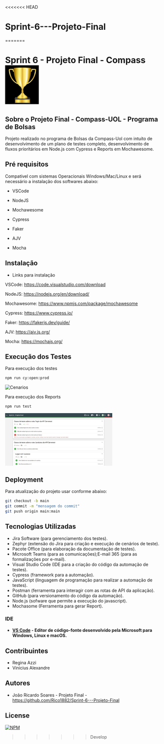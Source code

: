 <<<<<<< HEAD
# Sprint-6---Projeto-Final
=======
# Sprint 6 - Projeto Final - Compass <img src= "https://github.com/Rico1882/assets/blob/main/imagens/trofeu.jpg" Alt="trofeu" width="110px" />

## Sobre o Projeto Final - Compass-UOL - Programa de Bolsas

Projeto realizado no programa de Bolsas da Compass-Uol com intuíto de desenvolvimento de um plano de testes completo, desenvolvimento de fluxos prioritários em Node.js com Cypress e Reports em Mochawesome.

## Pré requisitos

Compatível com sistemas Operacionais Windows/Mac/Linux e será necessário a instalação dos softwares abaixo:

+ VSCode

+ NodeJS

+ Mochawesome

+ Cypress

+ Faker

+ AJV

+ Mocha

## Instalação

+ Links para instalação

VSCode: https://code.visualstudio.com/download

NodeJS: https://nodejs.org/en/download/

Mochawesome: https://www.npmjs.com/package/mochawesome

Cypress: https://www.cypress.io/

Faker: https://fakerjs.dev/guide/ 

AJV: https://ajv.js.org/

Mocha: https://mochajs.org/

## Execução dos Testes

Para execução dos testes
```bash
npm run cy:open:prod
```
<img src="https://user-images.githubusercontent.com/98894124/191385880-e80c6804-332c-445b-9f5a-8b207fce0f19.jpg" alt="Cenarios" width="350px" /> 

Para execução dos Reports
```bash
npm run test 
```
<img src="https://github.com/Rico1882/assets/blob/main/imagens/Captura%20de%20tela%202022-09-27%20214729.jpg" alt="Reports" width="350px" /> 

## Deployment

Para atualização do projeto usar conforme abaixo:

```bash
git checkout -b main
git commit -m "mensagem do commit"
git push origin main:main
```

## **Tecnologias Utilizadas**

+ Jira  Software  (para  gerenciamento  dos testes).
+ Zephyr  (extensão  do  Jira  para  criação  e execução de cenários de teste).
+ Pacote   Office   (para   elaboração   da documentação de testes).
+ Microsoft Teams (para as comunicações);E-mail 365 (para as formalizações por e-mail).
+ Visual  Studio  Code  (IDE  para  a  criação  do código da automação de testes).
+ Cypress (framework para a automação).
+ JavaScript  (linguagem  de  programação  para realizar a automação de testes).
+ Postman  (ferramenta  para  interagir  com  as rotas de API da aplicação).
+ GitHub  (para  versionamento  do  código  da automação).
+ Node.js (sofware que permite a execução do javascript).
+ Mochasome (Ferramenta para gerar Report).



### **IDE**

+ #### **<u>VS Code</u>** - Editor de código-fonte desenvolvido pela Microsoft para Windows, Linux e macOS.

## Contribuintes

+ Regina Azzi
+ Vinicius Alexandre

## Autores

+ João Ricardo Soares - Projeto Final - https://github.com/Rico1882/Sprint-6---Projeto-Final

## License

[![NPM](https://img.shields.io/apm/l/react)](https://github.com/Rico1882/LogicalForest_-Joao_Ricardo_Soares-_Compass/blob/Develop/license)

>>>>>>> Develop
